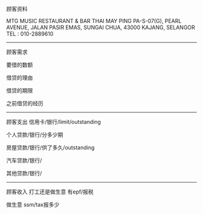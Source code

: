 顾客资料

MTG MUSIC RESTAURANT & BAR 
THAI MAY PING PA-S-07(G), PEARL AVENUE, JALAN PASIR EMAS, SUNGAI CHUA, 43000 KAJANG, SELANGOR TEL : 010-2889610

-----------------
顾客需求


要借的数额

借贷的理由

借贷的期限

之前借贷的经历


--------------
顾客支出
信用卡/银行/limit/outstanding


个人贷款/银行/分多少期

房屋贷款/银行/供了多久/outstanding

汽车贷款/银行/


其他贷款/银行/

-----------
顾客收入
打工还是做生意
有epf/报税

做生意 ssm/tax报多少


